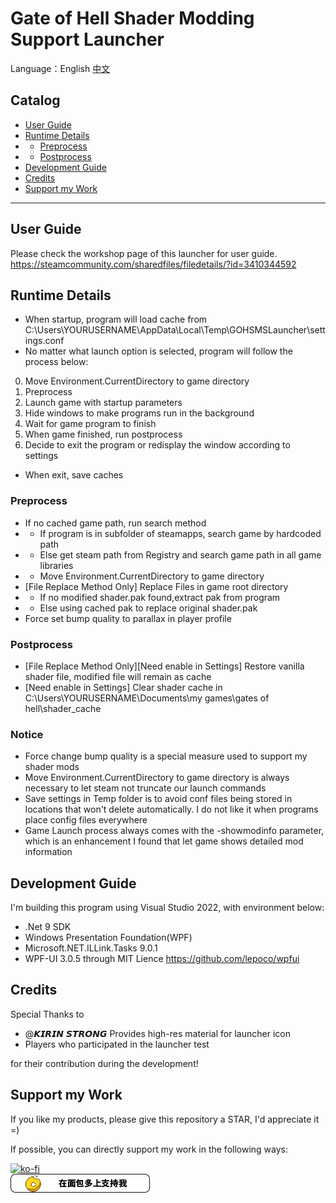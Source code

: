 # Gate of Hell Shader Modding Support Launcher

Language：English [中文](./READMEcn.md) 

## Catalog
* [User Guide](#user-guide)
* [Runtime Details](#runtime-details)
* * [Preprocess](#preprocess)
* * [Postprocess](#postprocess)
* [Development Guide](#development-guide)
* [Credits](#credits)
* [Support my Work](#support-my-work)
---

## User Guide

Please check the workshop page of this launcher for user guide.  
https://steamcommunity.com/sharedfiles/filedetails/?id=3410344592

## Runtime Details

* When startup, program will load cache from C:\Users\YOURUSERNAME\AppData\Local\Temp\GOHSMSLauncher\settings.conf
* No matter what launch option is selected, program will follow the process below:
0. Move Environment.CurrentDirectory to game directory
1. Preprocess
2. Launch game with startup parameters
3. Hide windows to make programs run in the background
4. Wait for game program to finish
5. When game finished, run postprocess
6. Decide to exit the program or redisplay the window according to settings

* When exit, save caches

### Preprocess

* If no cached game path, run search method
* * If program is in subfolder of steamapps, search game by hardcoded path
* * Else get steam path from Registry and search game path in all game libraries
* * Move Environment.CurrentDirectory to game directory
* [File Replace Method Only] Replace Files in game root directory
* * If no modified shader.pak found,extract pak from program
* * Else using cached pak to replace original shader.pak
* Force set bump quality to parallax in player profile

### Postprocess

* [File Replace Method Only][Need enable in Settings] Restore vanilla shader file, modified file will remain as cache
* [Need enable in Settings] Clear shader cache in C:\Users\YOURUSERNAME\Documents\my games\gates of hell\shader_cache

### Notice
* Force change bump quality is a special measure used to support my shader mods
* Move Environment.CurrentDirectory to game directory is always necessary to let steam not truncate our launch commands
* Save settings in Temp folder is to avoid conf files being stored in locations that won't delete automatically. I do not like it when programs place config files everywhere
* Game Launch process always comes with the -showmodinfo parameter, which is an enhancement I found that let game shows detailed mod information

## Development Guide

I'm building this program using Visual Studio 2022, with environment below:
* .Net 9 SDK
* Windows Presentation Foundation(WPF)
* Microsoft.NET.ILLink.Tasks 9.0.1
* WPF-UI 3.0.5 through MIT Lience https://github.com/lepoco/wpfui 

## Credits
Special Thanks to  
* @𝙆𝙄𝙍𝙄𝙉 𝙎𝙏𝙍𝙊𝙉𝙂 Provides high-res material for launcher icon  
* Players who participated in the launcher test  

for their contribution during the development!  

## Support my Work
If you like my products, please give this repository a STAR, I'd appreciate it =)  
  
If possible, you can directly support my work in the following ways:

[![ko-fi](https://ko-fi.com/img/githubbutton_sm.svg)](https://ko-fi.com/N4N2ZJR4A)  
[![mbd.pub](./img/mbd.png)](https://mbd.pub/o/fedStudio)  